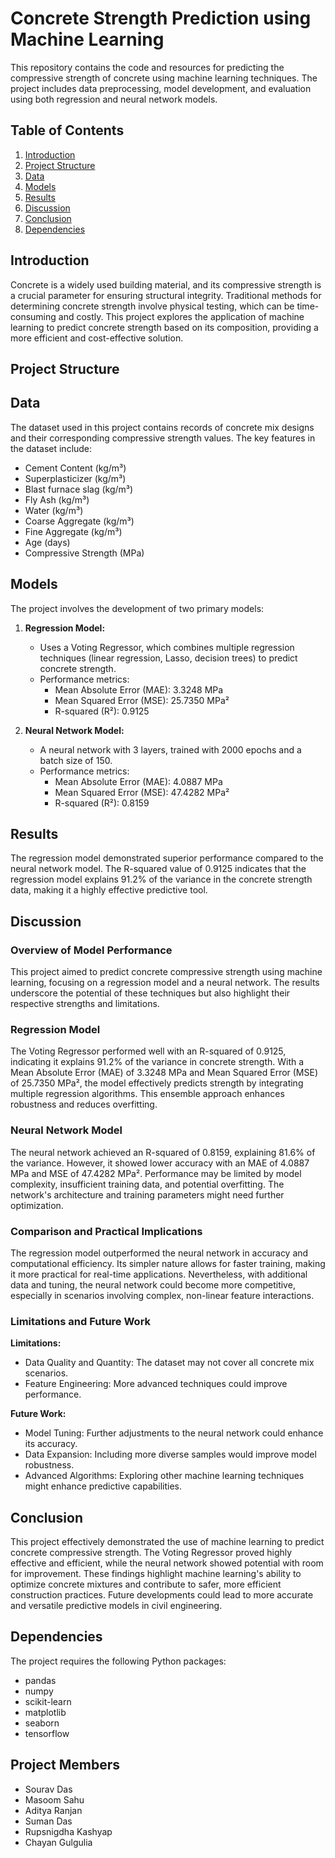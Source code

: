 # Concrete Strength Prediction using Machine Learning

This repository contains the code and resources for predicting the compressive strength of concrete using machine learning techniques. The project includes data preprocessing, model development, and evaluation using both regression and neural network models.

## Table of Contents
1. [Introduction](#introduction)
2. [Project Structure](#project-structure)
3. [Data](#data)
4. [Models](#models)
5. [Results](#results)
6. [Discussion](#discussion)
7. [Conclusion](#conclusion)
8. [Dependencies](#dependencies)

## Introduction

Concrete is a widely used building material, and its compressive strength is a crucial parameter for ensuring structural integrity. Traditional methods for determining concrete strength involve physical testing, which can be time-consuming and costly. This project explores the application of machine learning to predict concrete strength based on its composition, providing a more efficient and cost-effective solution.

## Project Structure


## Data

The dataset used in this project contains records of concrete mix designs and their corresponding compressive strength values. The key features in the dataset include:

- Cement Content (kg/m³)
- Superplasticizer (kg/m³)
- Blast furnace slag (kg/m³)
- Fly Ash (kg/m³)
- Water (kg/m³)
- Coarse Aggregate (kg/m³)
- Fine Aggregate (kg/m³)
- Age (days)
- Compressive Strength (MPa)

## Models

The project involves the development of two primary models:

1. **Regression Model:**
   - Uses a Voting Regressor, which combines multiple regression techniques (linear regression, Lasso, decision trees) to predict concrete strength.
   - Performance metrics: 
     - Mean Absolute Error (MAE): 3.3248 MPa
     - Mean Squared Error (MSE): 25.7350 MPa²
     - R-squared (R²): 0.9125

2. **Neural Network Model:**
   - A neural network with 3 layers, trained with 2000 epochs and a batch size of 150.
   - Performance metrics:
     - Mean Absolute Error (MAE): 4.0887 MPa
     - Mean Squared Error (MSE): 47.4282 MPa²
     - R-squared (R²): 0.8159

## Results

The regression model demonstrated superior performance compared to the neural network model. The R-squared value of 0.9125 indicates that the regression model explains 91.2% of the variance in the concrete strength data, making it a highly effective predictive tool.

## Discussion

### Overview of Model Performance
This project aimed to predict concrete compressive strength using machine learning, focusing on a regression model and a neural network. The results underscore the potential of these techniques but also highlight their respective strengths and limitations.

### Regression Model
The Voting Regressor performed well with an R-squared of 0.9125, indicating it explains 91.2% of the variance in concrete strength. With a Mean Absolute Error (MAE) of 3.3248 MPa and Mean Squared Error (MSE) of 25.7350 MPa², the model effectively predicts strength by integrating multiple regression algorithms. This ensemble approach enhances robustness and reduces overfitting.

### Neural Network Model
The neural network achieved an R-squared of 0.8159, explaining 81.6% of the variance. However, it showed lower accuracy with an MAE of 4.0887 MPa and MSE of 47.4282 MPa². Performance may be limited by model complexity, insufficient training data, and potential overfitting. The network's architecture and training parameters might need further optimization.

### Comparison and Practical Implications
The regression model outperformed the neural network in accuracy and computational efficiency. Its simpler nature allows for faster training, making it more practical for real-time applications. Nevertheless, with additional data and tuning, the neural network could become more competitive, especially in scenarios involving complex, non-linear feature interactions.

### Limitations and Future Work
**Limitations:**
- Data Quality and Quantity: The dataset may not cover all concrete mix scenarios.
- Feature Engineering: More advanced techniques could improve performance.

**Future Work:**
- Model Tuning: Further adjustments to the neural network could enhance its accuracy.
- Data Expansion: Including more diverse samples would improve model robustness.
- Advanced Algorithms: Exploring other machine learning techniques might enhance predictive capabilities.

## Conclusion
This project effectively demonstrated the use of machine learning to predict concrete compressive strength. The Voting Regressor proved highly effective and efficient, while the neural network showed potential with room for improvement. These findings highlight machine learning's ability to optimize concrete mixtures and contribute to safer, more efficient construction practices. Future developments could lead to more accurate and versatile predictive models in civil engineering.

## Dependencies

The project requires the following Python packages:

- pandas
- numpy
- scikit-learn
- matplotlib
- seaborn
- tensorflow

## Project Members
- Sourav Das
- Masoom Sahu
- Aditya Ranjan
- Suman Das
- Rupsnigdha Kashyap
- Chayan Gulgulia 

